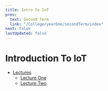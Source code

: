 ```yaml
---
title: Intro To IoT
prev:
  text: Second Term
  link: "/College/yearOne/secondTerm/index"
next: false
lastUpdated: false
---
```


# Introduction To IoT

- [Lectures](Lectures/index.md)
  - [Lecture One](Lectures/LectureOne.md)
  - [Lecture Two](Lectures/LectureTwo.md)
